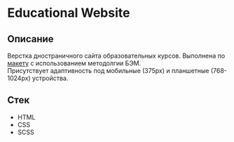 # Educational Website

## Описание
Верстка дностраничного сайта образовательных курсов.
Выполнена по <a href="https://www.figma.com/design/UHX5eOcSRJj0lCIbOH9haO/Education-Website-Templates--Copy-?node-id=202-2973&t=ZuvZNkbueYqRy0Z3-0">макету</a> c использованием методолгии БЭМ. <br>
Присутствует адаптивность под мобильные (375px) и планшетные (768-1024px) устройства.

## Стек
- HTML
- CSS
- SCSS

 
